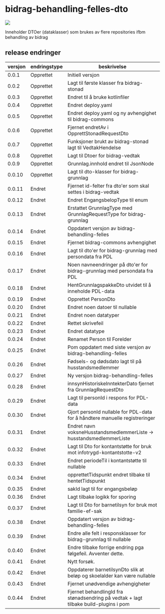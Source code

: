 # bidrag-behandling-felles-dto

![](https://github.com/navikt/bidrag-behandling-felles-dto/workflows/maven%20deploy/badge.svg)

Inneholder DTOer (dataklasser) som brukes av flere repositories ifbm behandling av bidrag

## release endringer

| versjon | endringstype | beskrivelse                                                                          |
|---------|--------------|--------------------------------------------------------------------------------------|
| 0.0.1   | Opprettet    | Initiell versjon                                                                     |
| 0.0.2   | Opprettet    | Lagt til første klasser fra bidrag-stonad                                            |
| 0.0.3   | Opprettet    | Endret til å bruke kotlinfiler                                                       |
| 0.0.4   | Opprettet    | Endret deploy.yaml                                                                   |
| 0.0.5   | Opprettet    | Endret deploy.yaml og ny avhengighet til bidrag-commons                              |
| 0.0.6   | Opprettet    | Fjernet endretAv i OpprettStonadRequestDto                                           |
| 0.0.7   | Opprettet    | Funksjoner brukt av bidrag-stonad lagt til VedtakHendelse                            |
| 0.0.8   | Opprettet    | Lagt til Dtoer for bidrag-vedtak                                                     |
| 0.0.9   | Opprettet    | Grunnlag.innhold endret til JsonNode                                                 |
| 0.0.10  | Opprettet    | Lagt til dto-klasser for bidrag-grunnlag                                             |
| 0.0.11  | Endret       | Fjernet id-felter fra dto'er som skal settes i bidrag-vedtak                         |
| 0.0.12  | Endret       | Endret EngangsbelopType til enum                                                     |
| 0.0.13  | Endret       | Erstattet GrunnlagType med GrunnlagRequestType for bidrag-grunnlag                   |
| 0.0.14  | Endret       | Oppdatert versjon av bidrag-behandling-felles                                        |
| 0.0.15  | Endret       | Fjernet bidrag-commons avhengighet                                                   |
| 0.0.16  | Endret       | Lagt til dto'er for bidrag-grunnlag med persondata fra PDL                           |
| 0.0.17  | Endret       | Noen navneendringer på dto'er for bidrag-grunnlag med persondata fra PDL             |
| 0.0.18  | Endret       | HentGrunnlagspakkeDto utvidet til å inneholde PDL-data                               |
| 0.0.19  | Endret       | Opprettet PersonDto                                                                  |
| 0.0.20  | Endret       | Endret noen datoer til nullable                                                      |
| 0.0.21  | Endret       | Endret noen datatyper                                                                |
| 0.0.22  | Endret       | Rettet skrivefeil                                                                    |
| 0.0.23  | Endret       | Endret datatype                                                                      |
| 0.0.24  | Endret       | Renamet Person til Forelder                                                          |
| 0.0.25  | Endret       | Pom oppdatert med siste versjon av bidrag-behandling-felles                          |
| 0.0.26  | Endret       | Fødsels- og dødsdato lagt til på husstandsmedlemmer                                  |
| 0.0.27  | Endret       | Ny versjon bidrag-behandling-felles                                                  |
| 0.0.28  | Endret       | innsynHistoriskeInntekterDato fjernet fra GrunnlagRequestDto                         |
| 0.0.29  | Endret       | Lagt til personId i respons for PDL-data                                             |
| 0.0.30  | Endret       | Gjort personId nullable for PDL-data for å håndtere manuelle registreringer          |
| 0.0.31  | Endret       | Endret navn voksneHusstandsmedlemmerListe -> husstandsmedlemmerListe                 |   
| 0.0.32  | Endret       | Lagt til Dto for kontantstøtte for bruk mot infotrygd-kontantstotte-v2               |     
| 0.0.33  | Endret       | Endret periodeTil i kontantstøtte til nullable                                       |     
| 0.0.34  | Endret       | opprettetTidspunkt endret tilbake til hentetTidspunkt                                |     
| 0.0.35  | Endret       | sakId lagt til for engangsbeløp                                                      |     
| 0.0.36  | Endret       | Lagt tilbake logikk for sporing                                                      |     
| 0.0.37  | Endret       | Lagt til Dto for barnetilsyn for bruk mot familie-ef-sak                             |     
| 0.0.38  | Endret       | Oppdatert versjon av bidrag-behandling-felles                                        |     
| 0.0.39  | Endret       | Endre alle felt i responsklasser for bidrag-grunnlag til nullable                    |     
| 0.0.40  | Endret       | Endre tilbake forrige endring pga følgefeil. Avventer dette.                         |     
| 0.0.41  | Endret       | Nytt forsøk.                                                                         |     
| 0.0.42  | Endret       | Oppdaterer barnetilsynDto slik at beløp og skoelalder kan være nullable              |     
| 0.0.43  | Endret       | Fjernet unødvendige avhengigheter                                                    |     
| 0.0.44  | Endret       | Fjernet behandlingId fra stønadsendring på vedtak + lagt tilbake build-plugins i pom |     
